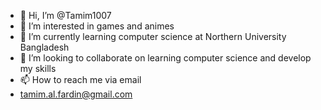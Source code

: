 - 👋 Hi, I’m @Tamim1007
- 👀 I’m interested in games and animes
- 🌱 I’m currently learning computer science at Northern University Bangladesh
- 💞️ I’m looking to collaborate on learning computer science and develop my skills
- 📫 How to reach me via email
- tamim.al.fardin@gmail.com

